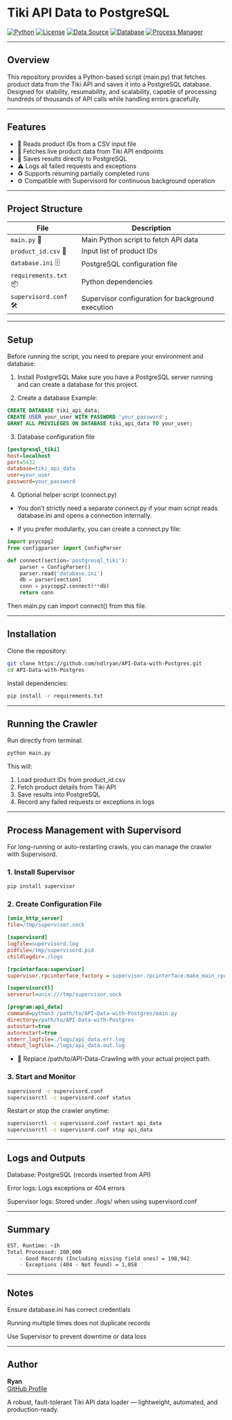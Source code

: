 # Tiki API Data to PostgreSQL

[![Python](https://img.shields.io/badge/Built%20With-Python-blue)](https://www.python.org/)
[![License](https://img.shields.io/badge/License-MIT-green)](LICENSE)
[![Data Source](https://img.shields.io/badge/API-Tiki-orange)](https://tiki.vn/)
[![Database](https://img.shields.io/badge/Database-PostgreSQL-blueviolet)](https://www.postgresql.org/)
[![Process Manager](https://img.shields.io/badge/Managed%20By-Supervisor-lightgrey)](http://supervisord.org/)


---

## Overview

This repository provides a Python-based script (main.py) that fetches product data from the Tiki API and saves it into a PostgreSQL database.
Designed for stability, resumability, and scalability, capable of processing hundreds of thousands of API calls while handling errors gracefully.

---

## Features

- 🔄 Reads product IDs from a CSV input file
- 🚀 Fetches live product data from Tiki API endpoints
- 🧾 Saves results directly to PostgreSQL
- ⚠️ Logs all failed requests and exceptions
- ♻️ Supports resuming partially completed runs
- ⚙️ Compatible with Supervisord for continuous background operation 

---

## Project Structure

| File                   | Description                                       |
| ---------------------- | ------------------------------------------------- |
| `main.py` 🐍           | Main Python script to fetch API data              |
| `product_id.csv` 📄    | Input list of product IDs                         |
| `database.ini` 🗄️     | PostgreSQL configuration file                     |
| `requirements.txt` 📦  | Python dependencies                               |
| `supervisord.conf` 🛠️ | Supervisor configuration for background execution |

---

## Setup
Before running the script, you need to prepare your environment and database:

1. Install PostgreSQL
Make sure you have a PostgreSQL server running and can create a database for this project.

2. Create a database
Example:
```sql
CREATE DATABASE tiki_api_data;
CREATE USER your_user WITH PASSWORD 'your_password';
GRANT ALL PRIVILEGES ON DATABASE tiki_api_data TO your_user;
```

3. Database configuration file
```ini
[postgresql_tiki]
host=localhost
port=5432
database=tiki_api_data
user=your_user
password=your_password
```

4. Optional helper script (connect.py)
- You don’t strictly need a separate connect.py if your main script reads database.ini and opens a connection internally.

- If you prefer modularity, you can create a connect.py file:
```python
import psycopg2
from configparser import ConfigParser

def connect(section='postgresql_tiki'):
    parser = ConfigParser()
    parser.read('database.ini')
    db = parser[section]
    conn = psycopg2.connect(**db)
    return conn
```
Then main.py can import connect() from this file.

---

## Installation

Clone the repository:

```bash
git clone https://github.com/ndlryan/API-Data-with-Postgres.git
cd API-Data-with-Postgres
```

Install dependencies:
```bash
pip install -r requirements.txt
```

---

## Running the Crawler

Run directly from terminal:

```bash
python main.py
```

This will:
1. Load product IDs from product_id.csv
2. Fetch product details from Tiki API
3. Save results into PostgreSQL
4. Record any failed requests or exceptions in logs

---

## Process Management with Supervisord
For long-running or auto-restarting crawls, you can manage the crawler with Supervisord.

### 1. Install Supervisor

```bash
pip install supervisor
```

### 2. Create Configuration File

```ini
[unix_http_server]
file=/tmp/supervisor.sock

[supervisord]
logfile=supervisord.log
pidfile=/tmp/supervisord.pid
childlogdir=./logs

[rpcinterface:supervisor]
supervisor.rpcinterface_factory = supervisor.rpcinterface:make_main_rpcinterface

[supervisorctl]
serverurl=unix:///tmp/supervisor.sock

[program:api_data]
command=python3 /path/to/API-Data-with-Postgres/main.py
directory=/path/to/API-Data-with-Postgres
autostart=true
autorestart=true
stderr_logfile=./logs/api_data.err.log
stdout_logfile=./logs/api_data.out.log
```
  - 🔧 Replace /path/to/API-Data-Crawling with your actual project path.

### 3. Start and Monitor

```bash
supervisord -c supervisord.conf
supervisorctl -c supervisord.conf status
```

Restart or stop the crawler anytime:
```bash
supervisorctl -c supervisord.conf restart api_data
supervisorctl -c supervisord.conf stop api_data
```

---

## Logs and Outputs

Database: PostgreSQL (records inserted from API)

Error logs: Logs exceptions or 404 errors

Supervisor logs: Stored under ./logs/ when using supervisord.conf

---

## Summary

```markdown
EST. Runtime: ~1h
Total Processed: 200,000
    - Good Records (Including missing field ones) = 198,942
    - Exceptions (404 - Not found) = 1,058
```

---

## Notes

Ensure database.ini has correct credentials

Running multiple times does not duplicate records

Use Supervisor to prevent downtime or data loss

---

## Author

**Ryan**  
[GitHub Profile](https://github.com/ndlryan)

A robust, fault-tolerant Tiki API data loader — lightweight, automated, and production-ready.
